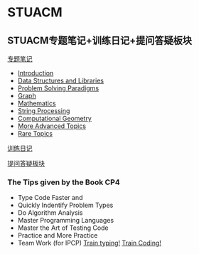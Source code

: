 # STUACM
STUACM专题笔记+训练日记+提问答疑板块
---

[专题笔记](#专题笔记)
- [Introduction](https://github.com/TaoistPriestC/STUACM/blob/main/UVA/Introduction.md)
- [Data Structures and Libraries](#DataStructuresAndLibraries)
- [Problem Solving Paradigms](#ProblemSolvingParadigms)
- [Graph](#Graph)
- [Mathematics](#Mathematics)
- [String Processing](#StringProcessing)
- [Computational Geometry](#ComputationalGeometry)
- [More Advanced Topics](#MoreAdvancedTopics)
- [Rare Topics](#RareTopics)

[训练日记](#训练日记)

[提问答疑板块](https://github.com/TaoistPriestC/STUACM/issues)

### The Tips given by the Book CP4
- Type Code Faster and
- Quickly Indentify Problem Types
- Do Algorithm Analysis
- Master Programming Languages
- Master the Art of Testing Code
- Practice and More Practice
- Team Work (for IPCP)
 [Train typing!](https://www.typingtest.com/)
 [Train Coding!](https://onlinejudge.org/)
